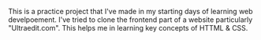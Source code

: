 This is a practice project that I've made in my starting days of learning web develpoement.
I've tried to clone the frontend part of a website particularly "Ultraedit.com".
This helps me in learning key concepts of HTTML & CSS.

